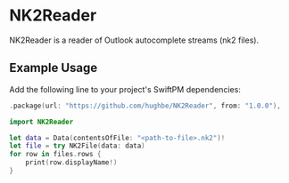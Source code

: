 # NK2Reader

NK2Reader is a reader of Outlook autocomplete streams (nk2 files).

## Example Usage

Add the following line to your project's SwiftPM dependencies:
```swift
.package(url: "https://github.com/hughbe/NK2Reader", from: "1.0.0"),
```

```swift
import NK2Reader

let data = Data(contentsOfFile: "<path-to-file>.nk2")!
let file = try NK2File(data: data)
for row in files.rows {
    print(row.displayName!)
}
```
